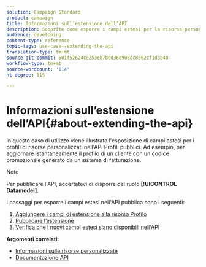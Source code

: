 ```yaml
---
solution: Campaign Standard
product: campaign
title: Informazioni sull’estensione dell’API
description: Scoprite come esporre i campi estesi per la risorsa personalizzata Profili nell'API Profili pubblici.
audience: developing
content-type: reference
topic-tags: use-case--extending-the-api
translation-type: tm+mt
source-git-commit: 501f52624ce253eb7b0d36d908ac8502cf1d3b48
workflow-type: tm+mt
source-wordcount: '114'
ht-degree: 11%

---
```



# Informazioni sull’estensione dell’API{#about-extending-the-api}

In questo caso di utilizzo viene illustrata l&#39;esposizione di campi estesi per i profili di risorse personalizzati nell&#39;API Profili pubblici. Ad esempio, per aggiornare istantaneamente il profilo di un cliente con un codice promozionale generato da un sistema di fatturazione.

>[!NOTE]
>
>Per pubblicare l&#39;API, accertatevi di disporre del ruolo **[!UICONTROL Datamodel]**.

I passaggi per esporre i campi estesi nell&#39;API pubblica sono i seguenti:

1. [Aggiungere i campi di estensione alla risorsa Profilo](../../developing/using/step-1--add-extension-fields-to-the-profile-resource.md)
1. [Pubblicare l’estensione](../../developing/using/step-2--publish-the-extension.md)
1. [Verifica che i nuovi campi estesi siano disponibili nell&#39;API](../../developing/using/step-3--verify-the-extension.md)

**Argomenti correlati:**

* [Informazioni sulle risorse personalizzate](../../developing/using/data-model-concepts.md)
* [Documentazione API](../../api/using/get-started-apis.md)
